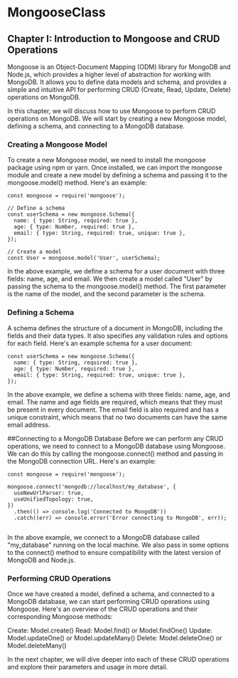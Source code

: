 # MongooseClass

## Chapter I: Introduction to Mongoose and CRUD Operations

Mongoose is an Object-Document Mapping (ODM) library for MongoDB and Node.js, which provides a higher level of abstraction for working with MongoDB. It allows you to define data models and schema, and provides a simple and intuitive API for performing CRUD (Create, Read, Update, Delete) operations on MongoDB.

In this chapter, we will discuss how to use Mongoose to perform CRUD operations on MongoDB. We will start by creating a new Mongoose model, defining a schema, and connecting to a MongoDB database.

### Creating a Mongoose Model
To create a new Mongoose model, we need to install the mongoose package using npm or yarn. Once installed, we can import the mongoose module and create a new model by defining a schema and passing it to the mongoose.model() method. Here's an example:

```
const mongoose = require('mongoose');

// Define a schema
const userSchema = new mongoose.Schema({
  name: { type: String, required: true },
  age: { type: Number, required: true },
  email: { type: String, required: true, unique: true },
});

// Create a model
const User = mongoose.model('User', userSchema);

```
In the above example, we define a schema for a user document with three fields: name, age, and email. We then create a model called "User" by passing the schema to the mongoose.model() method. The first parameter is the name of the model, and the second parameter is the schema.

### Defining a Schema
A schema defines the structure of a document in MongoDB, including the fields and their data types. It also specifies any validation rules and options for each field. Here's an example schema for a user document:

```
const userSchema = new mongoose.Schema({
  name: { type: String, required: true },
  age: { type: Number, required: true },
  email: { type: String, required: true, unique: true },
});

```

In the above example, we define a schema with three fields: name, age, and email. The name and age fields are required, which means that they must be present in every document. The email field is also required and has a unique constraint, which means that no two documents can have the same email address.

##Connecting to a MongoDB Database
Before we can perform any CRUD operations, we need to connect to a MongoDB database using Mongoose. We can do this by calling the mongoose.connect() method and passing in the MongoDB connection URL. Here's an example:

```
const mongoose = require('mongoose');

mongoose.connect('mongodb://localhost/my_database', {
  useNewUrlParser: true,
  useUnifiedTopology: true,
})
  .then(() => console.log('Connected to MongoDB'))
  .catch((err) => console.error('Error connecting to MongoDB', err));
  
```

In the above example, we connect to a MongoDB database called "my_database" running on the local machine. We also pass in some options to the connect() method to ensure compatibility with the latest version of MongoDB and Node.js.

### Performing CRUD Operations
Once we have created a model, defined a schema, and connected to a MongoDB database, we can start performing CRUD operations using Mongoose. Here's an overview of the CRUD operations and their corresponding Mongoose methods:

Create: Model.create()
Read: Model.find() or Model.findOne()
Update: Model.updateOne() or Model.updateMany()
Delete: Model.deleteOne() or Model.deleteMany()

In the next chapter, we will dive deeper into each of these CRUD operations and explore their parameters and usage in more detail.
